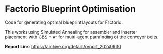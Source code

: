 # Factorio Blueprint Optimisation

Code for generating optimal blueprint layouts for Factorio.

This works using Simulated Annealing for assembler and inserter placement, with CBS + A* for multi-agent pathfinding of the conveyor belts.

**Report Link**: https://archive.org/details/report_20240930
